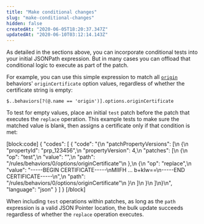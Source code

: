 ```yaml
---
title: "Make conditional changes"
slug: "make-conditional-changes"
hidden: false
createdAt: "2020-06-05T18:20:37.347Z"
updatedAt: "2020-06-10T03:12:14.143Z"
---
```

As detailed in the sections above, you can incorporate conditional tests into your initial JSONPath expression. But in many cases you can offload that conditional logic to execute as part of the patch.

For example, you can use this simple expression to match all [`origin`](https://learn.akamai.com/en-us/api/core_features/property_manager/vlatest.html#origin) behaviors' `originCertificate` option values, regardless of whether the certificate string is empty:

```
$..behaviors[?(@.name == 'origin')].options.originCertificate
```

To test for empty values, place an initial `test` patch before the patch that executes the `replace` operation. This example tests to make sure the matched value is blank, then assigns a certificate only if that condition is met:

[block:code]
{
  "codes": [
    {
      "code": "{\n  \"patchPropertyVersions\": [\n    {\n      \"propertyId\": \"prp_123456\",\n      \"propertyVersion\": 4,\n      \"patches\": [\n        {\n          \"op\": \"test\",\n          \"value\": \"\",\n          \"path\": \"/rules/behaviors/0/options/originCertificate\"\n        },\n        {\n          \"op\": \"replace\",\n          \"value\": \"-----BEGIN CERTIFICATE-----\\nMIIFH ... b+kIw==\\n-----END CERTIFICATE-----\\n\",\n          \"path\": \"/rules/behaviors/0/options/originCertificate\"\n        }\n      ]\n    }\n  ]\n}\n",
      "language": "json"
    }
  ]
}
[/block]

When including `test` operations within patches, as long as the `path` expression is a valid JSON Pointer location, the bulk update succeeds regardless of whether the `replace` operation executes.